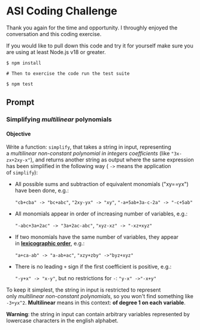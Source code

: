# ASI Coding Challenge

Thank you again for the time and opportunity. I throughly enjoyed the conversation and this coding exercise.

If you would like to pull down this code and try it for yourself make sure you are using at least Node.js v18 or greater.

```shell
$ npm install

# Then to exercise the code run the test suite

$ npm test
```

## Prompt


### Simplifying *multilinear* polynomials

#### Objective

Write a function: `simplify`, that takes a string in input, representing a *multilinear non-constant polynomial in integers coefficients* (like `"3x-zx+2xy-x"`), and returns another string as output where the same expression has been simplified in the following way ( `->` means the application of `simplify`):

-   All possible sums and subtraction of equivalent monomials ("xy==yx") have been done, e.g.:

    `"cb+cba" -> "bc+abc"`, `"2xy-yx" -> "xy"`, `"-a+5ab+3a-c-2a" -> "-c+5ab"`

-   All monomials appear in order of increasing number of variables, e.g.:

    `"-abc+3a+2ac" -> "3a+2ac-abc"`, `"xyz-xz" -> "-xz+xyz"`

-   If two monomials have the same number of variables, they appear in **[lexicographic order](https://en.wikipedia.org/wiki/Lexicographical_order)**, e.g.:

    `"a+ca-ab" -> "a-ab+ac"`, `"xzy+zby" ->"byz+xyz"`

-   There is no leading `+` sign if the first coefficient is positive, e.g.:

    `"-y+x" -> "x-y"`, but no restrictions for `-`: `"y-x" ->"-x+y"`

To keep it simplest, the string in input is restricted to represent only *multilinear non-constant polynomials*, so you won't find something like `-3+yx^2`. **Multilinear** means in this context: **of degree 1 on each variable**.

**Warning**: the string in input can contain arbitrary variables represented by lowercase characters in the english alphabet.